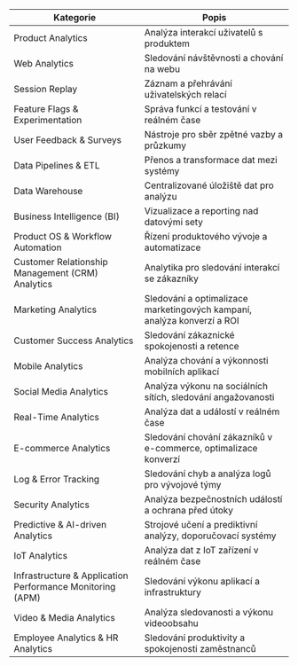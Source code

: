 | Kategorie                                                 | Popis                                                                   |
| --------------------------------------------------------- | ----------------------------------------------------------------------- |
| Product Analytics                                         | Analýza interakcí uživatelů s produktem                                 |
| Web Analytics                                             | Sledování návštěvnosti a chování na webu                                |
| Session Replay                                            | Záznam a přehrávání uživatelských relací                                |
| Feature Flags & Experimentation                           | Správa funkcí a testování v reálném čase                                |
| User Feedback & Surveys                                   | Nástroje pro sběr zpětné vazby a průzkumy                               |
| Data Pipelines & ETL                                      | Přenos a transformace dat mezi systémy                                  |
| Data Warehouse                                            | Centralizované úložiště dat pro analýzu                                 |
| Business Intelligence (BI)                                | Vizualizace a reporting nad datovými sety                               |
| Product OS & Workflow Automation                          | Řízení produktového vývoje a automatizace                               |
| Customer Relationship Management (CRM) Analytics          | Analytika pro sledování interakcí se zákazníky                          |
| Marketing Analytics                                       | Sledování a optimalizace marketingových kampaní, analýza konverzí a ROI |
| Customer Success Analytics                                | Sledování zákaznické spokojenosti a retence                             |
| Mobile Analytics                                          | Analýza chování a výkonnosti mobilních aplikací                         |
| Social Media Analytics                                    | Analýza výkonu na sociálních sítích, sledování angažovanosti            |
| Real-Time Analytics                                       | Analýza dat a událostí v reálném čase                                   |
| E-commerce Analytics                                      | Sledování chování zákazníků v e-commerce, optimalizace konverzí         |
| Log & Error Tracking                                      | Sledování chyb a analýza logů pro vývojové týmy                         |
| Security Analytics                                        | Analýza bezpečnostních událostí a ochrana před útoky                    |
| Predictive & AI-driven Analytics                          | Strojové učení a prediktivní analýzy, doporučovací systémy              |
| IoT Analytics                                             | Analýza dat z IoT zařízení v reálném čase                               |
| Infrastructure & Application Performance Monitoring (APM) | Sledování výkonu aplikací a infrastruktury                              |
| Video & Media Analytics                                   | Analýza sledovanosti a výkonu videoobsahu                               |
| Employee Analytics & HR Analytics                         | Sledování produktivity a spokojenosti zaměstnanců                       |
